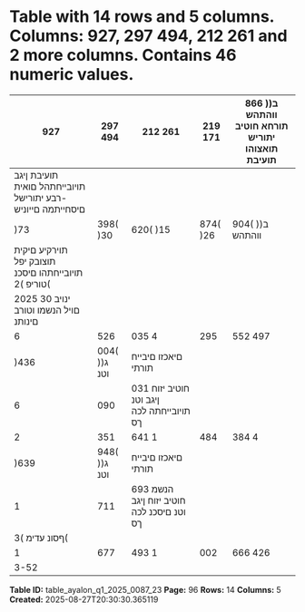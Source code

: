 # Table with 14 rows and 5 columns. Columns: 927, 297 494, 212 261 and 2 more columns. Contains 46 numeric values.

| 927 | 297 494 | 212 261 | 219 171 | 866 )ב( ווהתהש תורחא חוטיב יתוריש תואצוהו תועיבת |
|---|---|---|---|---|
| תועיבת ןיגב תויובייחתהל םואית -רבע יתורישל םיסחייתמה םייוניש |  |  |  |  |
| )73 | 398( )30 | 620( )15 | 874( )26 | 904( )ב( ווהתהש |
| תוירקיע םיקית תוצובק יפל תויובייחתהו םיסכנ טוריפ )2( |  |  |  |  |
| 2025 ינויב 30 םויל הנשמו וטורב םינותנ |  |  |  |  |
| 6 | 526 | 035 4 | 295 | 552 497 | 626 1 | 732 | 857 )ג( חוטיב יזוח ןיגב וטנ תויובייחתה |
| )436 | 004( )ג( וטנ | םיאכזו םיבייח תורתי |  |  |
| 6 | 090 | 031 חוטיב יזוח ןיגב וטנ תויובייחתה לכה ךס |  |  |
| 2 | 351 | 641 1 | 484 | 384 4 | 462 862 | 795 )ג( הנשמ חוטיב יזוח ןיגב וטנ םיסכנ |
| )639 | 948( )ג( וטנ | םיאכזו םיבייח תורתי |  |  |
| 1 | 711 | 693 הנשמ חוטיב יזוח ןיגב וטנ םיסכנ לכה ךס |  |  |
| ףסונ עדימ )3( |  |  |  |  |
| 1 | 677 | 493 1 | 002 | 666 426 | 158 248 | 669 )ד( תוימרפ ירזחה יוכינב וטורב תוימרפ |
| 3-52 |  |  |  |  |

**Table ID:** table_ayalon_q1_2025_0087_23
**Page:** 96
**Rows:** 14
**Columns:** 5
**Created:** 2025-08-27T20:30:30.365119
